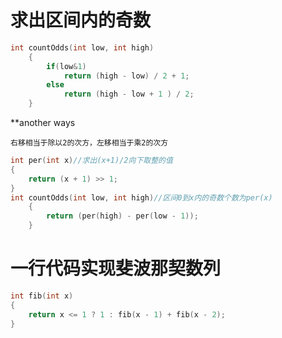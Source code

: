 # 求出区间内的奇数

```cpp
int countOdds(int low, int high)
    {
        if(low&1)
            return (high - low) / 2 + 1;
        else
            return (high - low + 1 ) / 2;
    }
```
**another ways

`右移相当于除以2的次方，左移相当于乘2的次方`
```cpp
int per(int x)//求出(x+1)/2向下取整的值
{
    return (x + 1) >> 1;
}
int countOdds(int low, int high)//区间0到x内的奇数个数为per(x)
    {
        return (per(high) - per(low - 1));
    }
```
# 一行代码实现斐波那契数列
```cpp
int fib(int x)
{
    return x <= 1 ? 1 : fib(x - 1) + fib(x - 2);
}
```
